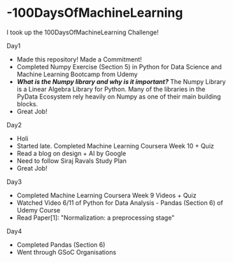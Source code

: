 # -100DaysOfMachineLearning
I took up the 100DaysOfMachineLearning Challenge! 

Day1 
  - Made this repository! Made a Commitment!
  - Completed Numpy Exercise (Section 5) in Python for Data Science and Machine Learning Bootcamp from Udemy
  -  ***What is the Numpy library and why is it important?*** The Numpy Library is a Linear Algebra Library for Python. Many of the libraries in the PyData Ecosystem rely heavily on Numpy as one of their main building blocks.
  - Great Job!
  
Day2 
  - Holi
  - Started late. Completed Machine Learning Coursera Week 10 + Quiz
  - Read a blog on design + AI by Google
  - Need to follow Siraj Ravals Study Plan
  - Great Job!
  
Day3 
  - Completed Machine Learning Coursera Week 9 Videos + Quiz
  - Watched Video 6/11 of Python for Data Analysis - Pandas (Section 6) of Udemy Course
  - Read Paper[1]: "Normalization: a preprocessing stage"

Day4
  - Completed Pandas (Section 6)
  - Went through GSoC Organisations
